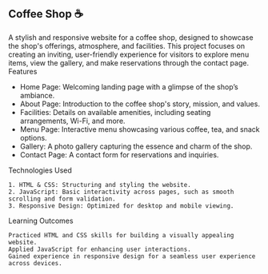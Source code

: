 ## Coffee Shop ☕️

A stylish and responsive website for a coffee shop, designed to showcase the shop's offerings, atmosphere, and facilities. This project focuses on creating an inviting, user-friendly experience for visitors to explore menu items, view the gallery, and make reservations through the contact page.
Features

- Home Page: Welcoming landing page with a glimpse of the shop’s ambiance.
- About Page: Introduction to the coffee shop's story, mission, and values.
- Facilities: Details on available amenities, including seating arrangements, Wi-Fi, and more.
- Menu Page: Interactive menu showcasing various coffee, tea, and snack options.
- Gallery: A photo gallery capturing the essence and charm of the shop.
- Contact Page: A contact form for reservations and inquiries.

Technologies Used

    1. HTML & CSS: Structuring and styling the website.
    2. JavaScript: Basic interactivity across pages, such as smooth scrolling and form validation.
    3. Responsive Design: Optimized for desktop and mobile viewing.

Learning Outcomes

    Practiced HTML and CSS skills for building a visually appealing website.
    Applied JavaScript for enhancing user interactions.
    Gained experience in responsive design for a seamless user experience across devices.
